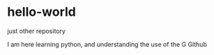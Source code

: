 # hello-world
just other repository

I am here learning python, and understanding the use of the G
Github

